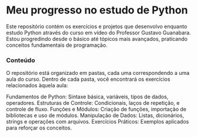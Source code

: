 <h1>Meu progresso no estudo de Python</h1>

Este repositório contém os exercícios e projetos que desenvolvo enquanto estudo Python através do curso em vídeo do Professor Gustavo Guanabara. Estou progredindo desde o básico até tópicos mais avançados, praticando conceitos fundamentais de programação.

<h3>Conteúdo</h3>
O repositório está organizado em pastas, cada uma correspondendo a uma aula do curso. Dentro de cada pasta, você encontrará os exercícios relacionados àquela aula:

Fundamentos de Python: Sintaxe básica, variáveis, tipos de dados, operadores.
Estruturas de Controle: Condicionais, laços de repetição, e controle de fluxo.
Funções e Módulos: Criação de funções, importação de bibliotecas e uso de módulos.
Manipulação de Dados: Listas, dicionários, strings e operações com arquivos.
Exercícios Práticos: Exemplos aplicados para reforçar os conceitos.

